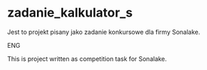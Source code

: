 # zadanie_kalkulator_s

Jest to projekt pisany jako zadanie konkursowe dla firmy Sonalake.

ENG

This is project written as competition task for Sonalake.